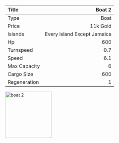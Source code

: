 |Title        | Boat 2
|:-|-:
|Type         | Boat           
|Price        | 11k Gold    
|Islands      | Every island Except Jamaica
|Hp           | 600
|Turnspeed    | 0.7
|Speed        | 6.1
|Max Capacity | 6
|Cargo Size   | 600
|Regeneration | 1

<img src="assets/img/boat.png" alt="boat 2" width="150px" length="150px">
